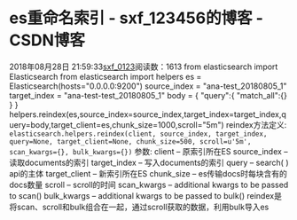 # es重命名索引 - sxf_123456的博客 - CSDN博客
2018年08月28日 21:59:33[sxf_0123](https://me.csdn.net/sxf_123456)阅读数：1613
from elasticsearch import Elasticsearch
from elasticsearch import helpers
es = Elasticsearch(hosts="0.0.0.0:9200")
source_index = "ana-test_20180805_1"
target_index = "ana-test-test_20180805_1"
body = {
    "query":{
        "match_all":{}
    }
}
helpers.reindex(es,source_index=source_index,target_index=target_index,query=body,target_client=es,chunk_size=1000,scroll="5m")
reindex方法定义:
`elasticsearch.helpers.reindex(client, source_index, target_index, query=None, target_client=None, chunk_size=500, scroll=u'5m', scan_kwargs={}, bulk_kwargs={})`
参数:
client – 原索引所在ES
source_index – 读取documents的索引
target_index – 写入documents的索引
query – search( ) api的主体
target_client – 新索引所在ES
chunk_size – es传输docs时每块含有的docs数量
scroll – scroll的时间
scan_kwargs – additional kwargs to be passed to scan()
bulk_kwargs – additional kwargs to be passed to bulk()
reindex是将scan、scroll和bulk组合在一起，通过scroll获取的数据，利用bulk导入es
